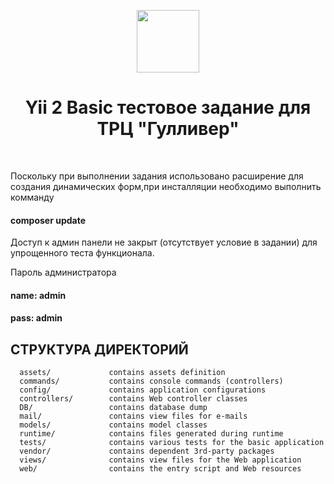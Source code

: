 <p align="center">
    <a href="https://github.com/yiisoft" target="_blank">
        <img src="https://avatars0.githubusercontent.com/u/993323" height="100px">
    </a>
    <h1 align="center">Yii 2 Basic тестовое задание для ТРЦ "Гулливер"</h1>
    <br>
</p>

Поскольку при выполнении задания использовано расширение для создания динамических форм,при инсталляции необходимо выполнить комманду

#### composer update

Доступ к админ панели не закрыт (отсутствует условие в задании) для упрощенного теста функционала.

Пароль администратора

#### name: admin
#### pass: admin



СТРУКТУРА ДИРЕКТОРИЙ
-------------------

      assets/             contains assets definition
      commands/           contains console commands (controllers)
      config/             contains application configurations
      controllers/        contains Web controller classes
      DB/                 contains database dump
      mail/               contains view files for e-mails
      models/             contains model classes
      runtime/            contains files generated during runtime
      tests/              contains various tests for the basic application
      vendor/             contains dependent 3rd-party packages
      views/              contains view files for the Web application
      web/                contains the entry script and Web resources







